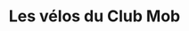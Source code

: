 ---
title: "Les vélos du Club Mob"
url: /faches-thumesnil/les-velos-du-club-mob/
shop: Allgemein
---